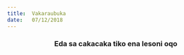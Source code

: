 ```yaml
---
title:  Vakaraubuka
date:   07/12/2018
---
```


### <center>Eda sa cakacaka tiko ena lesoni oqo</center>
